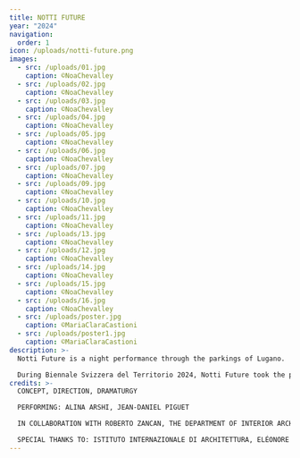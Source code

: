 ```yaml
---
title: NOTTI FUTURE
year: "2024"
navigation:
  order: 1
icon: /uploads/notti-future.png
images:
  - src: /uploads/01.jpg
    caption: ©NoaChevalley
  - src: /uploads/02.jpg
    caption: ©NoaChevalley
  - src: /uploads/03.jpg
    caption: ©NoaChevalley
  - src: /uploads/04.jpg
    caption: ©NoaChevalley
  - src: /uploads/05.jpg
    caption: ©NoaChevalley
  - src: /uploads/06.jpg
    caption: ©NoaChevalley
  - src: /uploads/07.jpg
    caption: ©NoaChevalley
  - src: /uploads/09.jpg
    caption: ©NoaChevalley
  - src: /uploads/10.jpg
    caption: ©NoaChevalley
  - src: /uploads/11.jpg
    caption: ©NoaChevalley
  - src: /uploads/13.jpg
    caption: ©NoaChevalley
  - src: /uploads/12.jpg
    caption: ©NoaChevalley
  - src: /uploads/14.jpg
    caption: ©NoaChevalley
  - src: /uploads/15.jpg
    caption: ©NoaChevalley
  - src: /uploads/16.jpg
    caption: ©NoaChevalley
  - src: /uploads/poster.jpg
    caption: ©MariaClaraCastioni
  - src: /uploads/poster1.jpg
    caption: ©MariaClaraCastioni
description: >-
  Notti Future is a night performance through the parkings of Lugano.

  During Biennale Svizzera del Territorio 2024, Notti Future took the public through several car parks, revealed by the performative interventions of a lot of characters, blurring the line between reality and fiction.
credits: >-
  CONCEPT, DIRECTION, DRAMATURGY

  PERFORMING: ALINA ARSHI, JEAN-DANIEL PIGUET 

  IN COLLABORATION WITH ROBERTO ZANCAN, THE DEPARTMENT OF INTERIOR ARCHITECTURE HEAD - GENÈVE (HES-SO) AND THE STUDENTS: ALINE BLANC, STÉPHANIE HEMIDI, TOYINE HUMAIR, CAROLINA RODRIGUES AND NINA WALLIMANN 

  SPECIAL THANKS TO: ISTITUTO INTERNAZIONALE DI ARCHITETTURA, ELÉONORE BONAH, TIZIANO SCHÜRCH, ENEA ZUCCHETTIPh ©NoaChevalley
---
```

